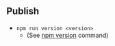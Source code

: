 ## Publish
- `npm run version <version>`
  - (See [npm version](https://docs.npmjs.com/cli/v8/commands/npm-version/) command)
